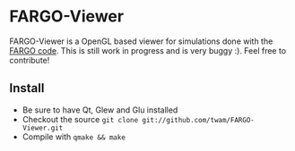 # FARGO-Viewer

FARGO-Viewer is a OpenGL based viewer for simulations done with the [FARGO code](http://fargo.in2p3.fr/). This is still work in progress and is very buggy :). Feel free to contribute!

## Install

* Be sure to have Qt, Glew and Glu installed
* Checkout the source `git clone git://github.com/twam/FARGO-Viewer.git`
* Compile with `qmake && make`
